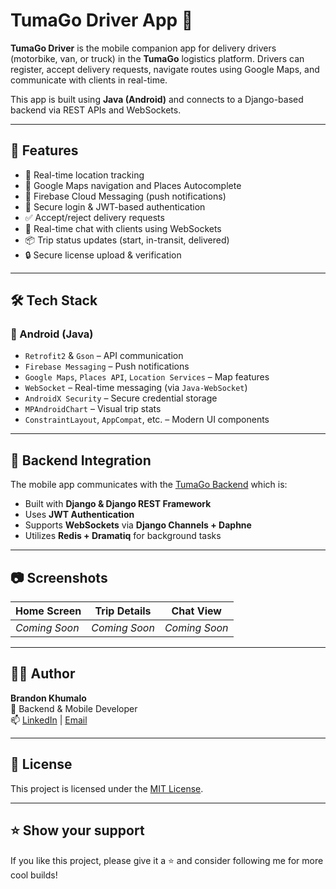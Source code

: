 # TumaGo Driver App 🚚

**TumaGo Driver** is the mobile companion app for delivery drivers (motorbike, van, or truck) in the **TumaGo** logistics platform. Drivers can register, accept delivery requests, navigate routes using Google Maps, and communicate with clients in real-time.

This app is built using **Java (Android)** and connects to a Django-based backend via REST APIs and WebSockets.

---

## 🚀 Features

- 📍 Real-time location tracking
- 🧭 Google Maps navigation and Places Autocomplete
- 📨 Firebase Cloud Messaging (push notifications)
- 🔐 Secure login & JWT-based authentication
- ✅ Accept/reject delivery requests
- 💬 Real-time chat with clients using WebSockets
- 📦 Trip status updates (start, in-transit, delivered)
- 🔒 Secure license upload & verification

---

## 🛠️ Tech Stack

### 📱 Android (Java)
- `Retrofit2` & `Gson` – API communication
- `Firebase Messaging` – Push notifications
- `Google Maps`, `Places API`, `Location Services` – Map features
- `WebSocket` – Real-time messaging (via `Java-WebSocket`)
- `AndroidX Security` – Secure credential storage
- `MPAndroidChart` – Visual trip stats
- `ConstraintLayout`, `AppCompat`, etc. – Modern UI components

---

## 🔗 Backend Integration

The mobile app communicates with the [TumaGo Backend](https://github.com/Brandonkhumalo/TumaGo/tree/main/TumaGo_Backend/TumaGo) which is:
- Built with **Django & Django REST Framework**
- Uses **JWT Authentication**
- Supports **WebSockets** via **Django Channels + Daphne**
- Utilizes **Redis + Dramatiq** for background tasks

---

## 📷 Screenshots

<!-- Add screenshots if available -->
| Home Screen | Trip Details | Chat View |
|-------------|--------------|-----------|
| *Coming Soon* | *Coming Soon* | *Coming Soon* |

---

## 🙋‍♂️ Author

**Brandon Khumalo**  
🚀 Backend & Mobile Developer  
📫 [LinkedIn](www.linkedin.com/in/brandon-khumalo04) | [Email](mailto:brandonkhumz40@gmail.com)

---

## 📄 License

This project is licensed under the [MIT License](LICENSE).

---

## ⭐️ Show your support

If you like this project, please give it a ⭐ and consider following me for more cool builds!
